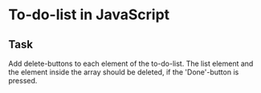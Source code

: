 # To-do-list in JavaScript
## Task 
Add delete-buttons to each element of the to-do-list. The list element and the element inside the array should be deleted, if the 'Done'-button is pressed.
